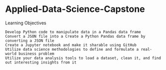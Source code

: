 # Applied-Data-Science-Capstone

Learning Objectives

    Develop Python code to manipulate data in a Pandas data frame
    Convert a JSON file into a Create a Python Pandas data frame by converting a JSON file
    Create a Jupyter notebook and make it sharable using GitHub
    Utilize data science methodologies to define and formulate a real-world business problem
    Utilize your data analysis tools to load a dataset, clean it, and find out interesting insights from it
